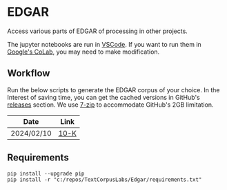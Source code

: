 # EDGAR

Access various parts of EDGAR of processing in other projects.

The jupyter notebooks are run in [VSCode](https://code.visualstudio.com/Download).
If you want to run them in [Google's CoLab](https://colab.research.google.com/), you may need to make modification.

## Workflow

Run the below scripts to generate the EDGAR corpus of your choice.
In the Interest of saving time, you can get the cached versions in GitHub's [releases](https://github.com/TextCorpusLabs/Edgar/releases) section.
We use [7-zip](https://www.7-zip.org) to accommodate GitHub's 2GB limitation.

| Date | Link |
| --- | --- |
| 2024/02/10 | [10-K](/Create%2010-K%20Corpus.ipynb) |

## Requirements

```{ps1}
pip install --upgrade pip
pip install -r "c:/repos/TextCorpusLabs/Edgar/requirements.txt"
```
